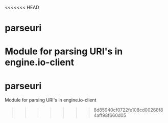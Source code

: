 <<<<<<< HEAD
# parseuri
Module for parsing URI's in engine.io-client
=======
# parseuri
Module for parsing URI's in engine.io-client
>>>>>>> 8d85940cf0722fe108cd00268f84aff98f660d05
